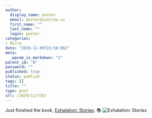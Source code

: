 ```yaml
---
author:
  display_name: poster
  email: poster@zastrow.co
  first_name: ""
  last_name: ""
  login: poster
categories:
- Micro
date: "2019-11-09T23:58:06Z"
meta:
  _wpcom_is_markdown: "1"
parent_id: "0"
password: ""
published: true
status: publish
tags: []
title: ""
type: post
url: /2019/11/735/
---
```

<p>Just finished the book, <a href="https://www.goodreads.com/review/show/3022064669?utm_medium=api&amp;utm_source=rss">Exhalation: Stories</a>. 📚 <img src="{{ site.baseurl }}/assets/2019/11/41160292._SX50_.jpg" alt="Exhalation: Stories" /></p>
